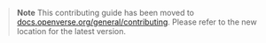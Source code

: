 > **Note**
> This contributing guide has been moved to [docs.openverse.org/general/contributing](https://docs.openverse.org/general/contributing). Please refer to the new location for the latest version.